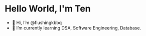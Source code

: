 # Hello World, I'm Ten

- 👋 Hi, I’m @flushingkbbq
- 🌱 I’m currently learning DSA, Software Engineering, Database.

<!---
flushingkbbq/flushingkbbq is a ✨ special ✨ repository because its `README.md` (this file) appears on your GitHub profile.
You can click the Preview link to take a look at your changes.
--->
